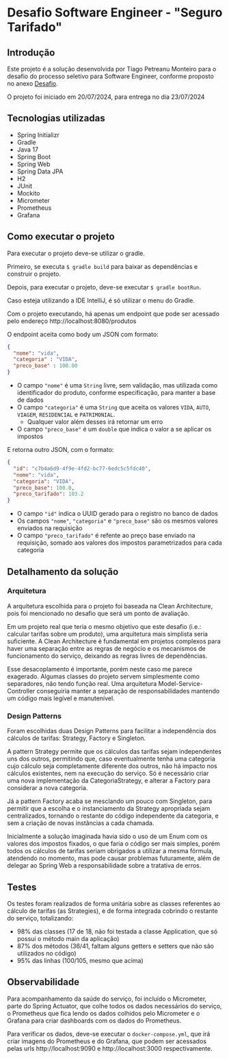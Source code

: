 # Desafio Software Engineer - "Seguro Tarifado"

## Introdução
Este projeto é a solução desenvolvida por Tiago Petreanu Monteiro para o desafio 
do processo seletivo para Software Engineer, conforme proposto no anexo [Desafio](DESAFIO.md).

O projeto foi iniciado em 20/07/2024, para entrega no dia 23/07/2024

## Tecnologias utilizadas

- Spring Initializr
- Gradle
- Java 17
- Spring Boot
- Spring Web
- Spring Data JPA
- H2
- JUnit
- Mockito
- Micrometer
- Prometheus
- Grafana

## Como executar o projeto

Para executar o projeto deve-se utilizar o gradle.

Primeiro, se executa `$ gradle build` para baixar as dependências e construir o projeto.

Depois, para executar o projeto, deve-se executar `$ gradle bootRun`.

Caso esteja utilizando a IDE IntelliJ, é só utilizar o menu do Gradle.

Com o projeto executando, há apenas um endpoint que pode ser acessado pelo endereço http://localhost:8080/produtos

O endpoint aceita como body um JSON com formato:

```json
{
  "nome": "vida",
  "categoria" : "VIDA",
  "preco_base" : 100.00
}
```


- O campo `"nome"` é uma `String` livre, sem validação, mas utilizada como identificador do produto, conforme especificação,
  para manter a base de dados
- O campo `"categoria"` é uma `String` que aceita os valores `VIDA`, `AUTO`, `VIAGEM`, `RESIDENCIAL` e `PATRIMONIAL`.
  - Qualquer valor além desses irá retornar um erro
- O campo `"preco_base"` é um `double` que indica o valor a se aplicar os impostos

E retorna outro JSON, com o formato:

```json
{
  "id": "c7b4a6d9-4f9e-4fd2-bc77-6edc5c5fdc40",
  "nome": "vida",
  "categoria": "VIDA",
  "preco_base": 100.0,
  "preco_tarifado": 103.2
}
```
- O campo `"id"` indica o UUID gerado para o registro no banco de dados
- Os campos `"nome"`, `"categoria"` e `"preco_base"` são os mesmos valores enviados na requisição
- O campo `"preco_tarifado"` é refente ao preço base enviado na requisição, somado aos valores dos impostos parametrizados
  para cada categoria

## Detalhamento da solução

### Arquitetura

A arquitetura escolhida para o projeto foi baseada na Clean Architecture, pois foi mencionado no desafio que será um 
ponto de avaliação.

Em um projeto real que teria o mesmo objetivo que este desafio (i.e.: calcular tarifas sobre um produto), uma arquitetura
mais simplista seria suficiente. A Clean Architecture é fundamental em projetos complexos para haver uma separação entre
as regras de negócio e os mecanismos de funcionamento do serviço, deixando as regras livres de dependências.

Esse desacoplamento é importante, porém neste caso me parece exagerado. Algumas classes do projeto servem simplesmente como
separadores, não tendo função real. Uma arquitetura Model-Service-Controller conseguiria manter a separação de responsabilidades
mantendo um código mais legível e manutenível.

### Design Patterns

Foram escolhidas duas Design Patterns para facilitar a independência dos cálculos de tarifas: Strategy, Factory e Singleton.

A pattern Strategy permite que os cálculos das tarifas sejam independentes uns dos outros, permitindo que, caso eventualmente
tenha uma categoria cujo cálculo seja completamente diferente dos outros, não há impacto nos cálculos existentes, nem
na execução do serviço. Só é necessário criar uma nova implementação da CategoriaStrategy, e alterar a Factory para considerar
a nova categoria.

Já a pattern Factory acaba se mesclando um pouco com Singleton, para permitir que a escolha e o instanciamento da Strategy 
apropriada sejam centralizados, tornando o restante do código independente da categoria, e sem a criação de novas instâncias 
a cada chamada.

Inicialmente a solução imaginada havia sido o uso de um Enum com os valores dos impostos fixados, o que faria o código ser
mais simples, porém todos os cálculos de tarifas seriam obrigados a utilizar a mesma fórmula, atendendo no momento, mas pode
causar problemas futuramente, além de delegar ao Spring Web a responsabilidade sobre a tratativa de erros.

## Testes

Os testes foram realizados de forma unitária sobre as classes referentes ao cálculo de tarifas (as Strategies), e de forma 
integrada cobrindo o restante do serviço, totalizando:
- 98% das classes (17 de 18, não foi testada a classe Application, que só possui o método main da aplicação)
- 87% dos métodos (36/41, faltam alguns getters e setters que não são utilizados no código)
- 95% das linhas (100/105, mesmo que acima)

## Observabilidade

Para acompanhamento da saúde do serviço, foi incluído o Micrometer, parte do Spring Actuator, que colhe todos os dados necessários
do serviço, o Prometheus que fica lendo os dados colhidos pelo Micrometer e o Grafana para criar dashboards com os dados do 
Prometheus.

Para verificar os dados, deve-se executar o `docker-compose.yml`, que irá criar imagens do Prometheus e do Grafana, que podem
ser acessados pelas urls http://localhost:9090 e http://localhost:3000 respectivamente.